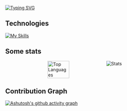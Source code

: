 [![Typing SVG](https://readme-typing-svg.demolab.com?font=Product+Sans&weight=600&size=30&pause=1000&color=F5F5F5&vCenter=true&random=true&width=435&lines=Flutter;Android;iOS)](https://git.io/typing-svg)

## Technologies
[![My Skills](https://skillicons.dev/icons?i=dart,flutter,python,androidstudio,idea,pycharm,vscode,visualstudio,github,git,mysql,postgresql,sqlite,supabase,postman,gcp,expressjs,nodejs,npm,powershell,typescript,javascript,docker,deno,neovim,firebase,apple,figma&theme=dark&perline=15)](https://skillicons.dev)

## Some stats
<div style="display: flex; justify-content: center;">
  <img src="https://github-readme-stats.vercel.app/api/top-langs/?username=heimin22&theme=neon&layout=compact&hide_border=true" alt="Top Languages" style="width: 37%;" />
  <img src="https://github-readme-stats.vercel.app/api?username=heimin22&show_icons=true&theme=neon&hide_border=true" alt="Stats" style="width: 49%, height: 20%;" />
</div>

## Contribution Graph
[![Ashutosh's github activity graph](https://github-readme-activity-graph.vercel.app/graph?username=heimin22&bg_color=000000&color=e2289d&line=17d9b9&point=e2289d&area=true&hide_border=true&radius=12)](https://github.com/ashutosh00710/github-readme-activity-graph)
